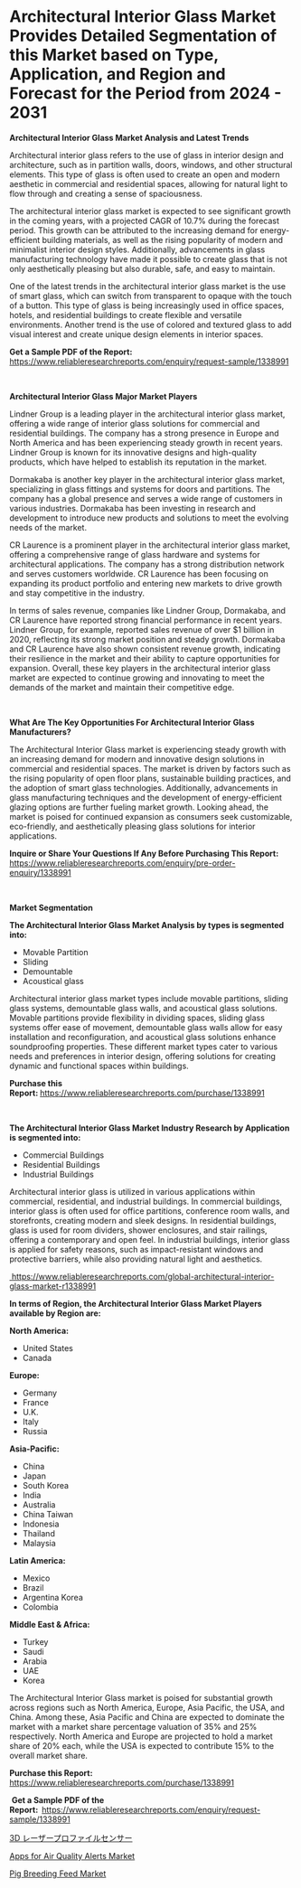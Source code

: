 <p><h1>Architectural Interior Glass Market Provides Detailed Segmentation of this Market based on Type, Application, and Region and Forecast for the Period from 2024 - 2031</h1></p><p><strong>Architectural Interior Glass Market Analysis and Latest Trends</strong></p>
<p><p>Architectural interior glass refers to the use of glass in interior design and architecture, such as in partition walls, doors, windows, and other structural elements. This type of glass is often used to create an open and modern aesthetic in commercial and residential spaces, allowing for natural light to flow through and creating a sense of spaciousness.</p><p>The architectural interior glass market is expected to see significant growth in the coming years, with a projected CAGR of 10.7% during the forecast period. This growth can be attributed to the increasing demand for energy-efficient building materials, as well as the rising popularity of modern and minimalist interior design styles. Additionally, advancements in glass manufacturing technology have made it possible to create glass that is not only aesthetically pleasing but also durable, safe, and easy to maintain.</p><p>One of the latest trends in the architectural interior glass market is the use of smart glass, which can switch from transparent to opaque with the touch of a button. This type of glass is being increasingly used in office spaces, hotels, and residential buildings to create flexible and versatile environments. Another trend is the use of colored and textured glass to add visual interest and create unique design elements in interior spaces.</p></p>
<p><strong>Get a Sample PDF of the Report:&nbsp;</strong> <a href="https://www.reliableresearchreports.com/enquiry/request-sample/1338991">https://www.reliableresearchreports.com/enquiry/request-sample/1338991</a></p>
<p>&nbsp;</p>
<p><strong>Architectural Interior Glass Major Market Players</strong></p>
<p><p>Lindner Group is a leading player in the architectural interior glass market, offering a wide range of interior glass solutions for commercial and residential buildings. The company has a strong presence in Europe and North America and has been experiencing steady growth in recent years. Lindner Group is known for its innovative designs and high-quality products, which have helped to establish its reputation in the market.</p><p>Dormakaba is another key player in the architectural interior glass market, specializing in glass fittings and systems for doors and partitions. The company has a global presence and serves a wide range of customers in various industries. Dormakaba has been investing in research and development to introduce new products and solutions to meet the evolving needs of the market.</p><p>CR Laurence is a prominent player in the architectural interior glass market, offering a comprehensive range of glass hardware and systems for architectural applications. The company has a strong distribution network and serves customers worldwide. CR Laurence has been focusing on expanding its product portfolio and entering new markets to drive growth and stay competitive in the industry.</p><p>In terms of sales revenue, companies like Lindner Group, Dormakaba, and CR Laurence have reported strong financial performance in recent years. Lindner Group, for example, reported sales revenue of over $1 billion in 2020, reflecting its strong market position and steady growth. Dormakaba and CR Laurence have also shown consistent revenue growth, indicating their resilience in the market and their ability to capture opportunities for expansion. Overall, these key players in the architectural interior glass market are expected to continue growing and innovating to meet the demands of the market and maintain their competitive edge.</p></p>
<p>&nbsp;</p>
<p><strong>What Are The Key Opportunities For Architectural Interior Glass Manufacturers?</strong></p>
<p><p>The Architectural Interior Glass market is experiencing steady growth with an increasing demand for modern and innovative design solutions in commercial and residential spaces. The market is driven by factors such as the rising popularity of open floor plans, sustainable building practices, and the adoption of smart glass technologies. Additionally, advancements in glass manufacturing techniques and the development of energy-efficient glazing options are further fueling market growth. Looking ahead, the market is poised for continued expansion as consumers seek customizable, eco-friendly, and aesthetically pleasing glass solutions for interior applications.</p></p>
<p><strong>Inquire or Share Your Questions If Any Before Purchasing This Report:</strong> <a href="https://www.reliableresearchreports.com/enquiry/pre-order-enquiry/1338991">https://www.reliableresearchreports.com/enquiry/pre-order-enquiry/1338991</a></p>
<p>&nbsp;</p>
<p><strong>Market Segmentation</strong></p>
<p><strong>The Architectural Interior Glass Market Analysis by types is segmented into:</strong></p>
<p><ul><li>Movable Partition</li><li>Sliding</li><li>Demountable</li><li>Acoustical glass</li></ul></p>
<p><p>Architectural interior glass market types include movable partitions, sliding glass systems, demountable glass walls, and acoustical glass solutions. Movable partitions provide flexibility in dividing spaces, sliding glass systems offer ease of movement, demountable glass walls allow for easy installation and reconfiguration, and acoustical glass solutions enhance soundproofing properties. These different market types cater to various needs and preferences in interior design, offering solutions for creating dynamic and functional spaces within buildings.</p></p>
<p><strong>Purchase this Report:&nbsp;</strong><a href="https://www.reliableresearchreports.com/purchase/1338991">https://www.reliableresearchreports.com/purchase/1338991</a></p>
<p>&nbsp;</p>
<p><strong>The Architectural Interior Glass Market Industry Research by Application is segmented into:</strong></p>
<p><ul><li>Commercial Buildings</li><li>Residential Buildings</li><li>Industrial Buildings</li></ul></p>
<p><p>Architectural interior glass is utilized in various applications within commercial, residential, and industrial buildings. In commercial buildings, interior glass is often used for office partitions, conference room walls, and storefronts, creating modern and sleek designs. In residential buildings, glass is used for room dividers, shower enclosures, and stair railings, offering a contemporary and open feel. In industrial buildings, interior glass is applied for safety reasons, such as impact-resistant windows and protective barriers, while also providing natural light and aesthetics.</p></p>
<p><a href="https://www.reliableresearchreports.com/global-architectural-interior-glass-market-r1338991">&nbsp;https://www.reliableresearchreports.com/global-architectural-interior-glass-market-r1338991</a></p>
<p><strong>In terms of Region, the Architectural Interior Glass Market Players available by Region are:</strong></p>
<p>
    <p> <strong> North America: </strong>
        <ul>
            <li>United States</li>
            <li>Canada</li>
        </ul>
        </p> 
    <p> <strong> Europe: </strong>
        <ul>
            <li>Germany</li>
            <li>France</li>
            <li>U.K.</li>
            <li>Italy</li>
            <li>Russia</li>
        </ul>
        </p> 
    <p> <strong> Asia-Pacific: </strong>
        <ul>
            <li>China</li>
            <li>Japan</li>
            <li>South Korea</li>
            <li>India</li>
            <li>Australia</li>
            <li>China Taiwan</li>
            <li>Indonesia</li>
            <li>Thailand</li>
            <li>Malaysia</li>
        </ul>
        </p> 
    <p> <strong> Latin America: </strong>
        <ul>
            <li>Mexico</li>
            <li>Brazil</li>
            <li>Argentina Korea</li>
            <li>Colombia</li>
        </ul>
        </p> 
    <p> <strong> Middle East & Africa: </strong>
        <ul>
            <li>Turkey</li>
            <li>Saudi</li>
            <li>Arabia</li>
            <li>UAE</li>
            <li>Korea</li>
        </ul>
    </p>
    </p>
<p><p>The Architectural Interior Glass market is poised for substantial growth across regions such as North America, Europe, Asia Pacific, the USA, and China. Among these, Asia Pacific and China are expected to dominate the market with a market share percentage valuation of 35% and 25% respectively. North America and Europe are projected to hold a market share of 20% each, while the USA is expected to contribute 15% to the overall market share.</p></p>
<p><strong>Purchase this Report: </strong><a href="https://www.reliableresearchreports.com/purchase/1338991">https://www.reliableresearchreports.com/purchase/1338991</a></p>
<p>&nbsp;<strong>Get a Sample PDF of the Report:&nbsp;&nbsp;</strong><a href="https://www.reliableresearchreports.com/enquiry/request-sample/1338991">https://www.reliableresearchreports.com/enquiry/request-sample/1338991</a></p>
<p><strong></strong></p>
<p><p><a href="https://github.com/mathieurico66/Market-Research-Report-List-2/blob/main/4762569124245.md">3D レーザープロファイルセンサー</a></p><p><a href="https://view.publitas.com/reportprime-1/apps-for-air-quality-alerts-market-share-market-analysis-growth-trends-forecasts-for-period-from-2024-2031/">Apps for Air Quality Alerts Market</a></p><p><a href="https://github.com/rahu1506/Market-Research-Report-List-4/blob/main/pig-breeding-feed-market.md">Pig Breeding Feed Market</a></p></p>